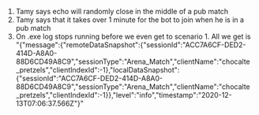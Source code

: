 1. Tamy says echo will randomly close in the middle of a pub match
2. Tamy says that it takes over 1 minute for the bot to join when he is in a pub match
3. On .exe log stops running before we even get to scenario 1. All we get is "{"message":{"remoteDataSnapshot":{"sessionId":"ACC7A6CF-DED2-414D-A8A0-88D6CD49A8C9","sessionType":"Arena_Match","clientName":"chocalte_pretzels","clientIndexId":-1},"localDataSnapshot":{"sessionId":"ACC7A6CF-DED2-414D-A8A0-88D6CD49A8C9","sessionType":"Arena_Match","clientName":"chocalte_pretzels","clientIndexId":-1}},"level":"info","timestamp":"2020-12-13T07:06:37.566Z"}"
